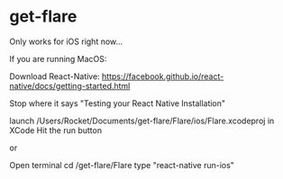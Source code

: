 # get-flare

Only works for iOS right now...

If you are running MacOS:

Download React-Native: https://facebook.github.io/react-native/docs/getting-started.html

Stop where it says "Testing your React Native Installation"

launch /Users/Rocket/Documents/get-flare/Flare/ios/Flare.xcodeproj in XCode
Hit the run button

or

Open terminal
cd <what folder you downloaded to>/get-flare/Flare
type "react-native run-ios"
